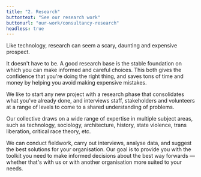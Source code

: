 ```yaml
---
title: "2. Research"
buttontext: "See our research work"
buttonurl: "our-work/consultancy-research"
headless: true
---
```


Like technology, research can seem a scary, daunting and expensive prospect.

It doesn't have to be. A good research base is the stable foundation on which you can make informed and careful choices. This both gives the confidence that you're doing the right thing, and saves tons of time and money by helping you avoid making expensive mistakes.

We like to start any new project with a research phase that consolidates what you've already done, and interviews staff, stakeholders and volunteers at a range of levels to come to a shared understanding of problems.

Our collective draws on a wide range of expertise in multiple subject areas, such as technology, sociology, architecture, history, state violence, trans liberation, critical race theory, etc.

We can conduct fieldwork, carry out interviews, analyse data, and suggest the best solutions for your organisation. Our goal is to provide you with the toolkit you need to make informed decisions about the best way forwards — whether that's with us or with another organisation more suited to your needs.
